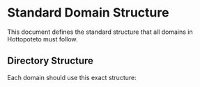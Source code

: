 # Standard Domain Structure

This document defines the standard structure that all domains in Hottopoteto must follow.

## Directory Structure

Each domain should use this exact structure:

